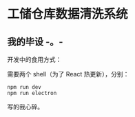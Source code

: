 # 工储仓库数据清洗系统

## 我的毕设 -。-

开发中的食用方式：

需要两个 shell（为了 React 热更新），分别：

~~~
npm run dev
npm run electron
~~~

写的我心碎。